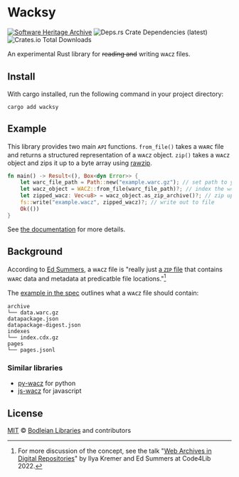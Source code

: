 # Wacksy

[![Software Heritage Archive](https://archive.softwareheritage.org/badge/origin/https://github.com/bodleian/wacksy/)](https://archive.softwareheritage.org/browse/origin/?origin_url=https://github.com/bodleian/wacksy)
![Deps.rs Crate Dependencies (latest)](https://img.shields.io/deps-rs/wacksy/latest)
![Crates.io Total Downloads](https://img.shields.io/crates/d/wacksy)

An experimental Rust library for ~~reading and~~ writing ᴡᴀᴄᴢ files.

## Install

With cargo installed, run the following command in your project directory:

```
cargo add wacksy
```

## Example

This library provides two main ᴀᴘɪ functions.
`from_file()` takes a ᴡᴀʀᴄ file and returns a structured representation of a ᴡᴀᴄᴢ object.
`zip()` takes a ᴡᴀᴄᴢ object and zips it up to a byte array using [rawzip](https://github.com/nickbabcock/rawzip).

```rust
fn main() -> Result<(), Box<dyn Error>> {
    let warc_file_path = Path::new("example.warc.gz"); // set path to your ᴡᴀʀᴄ file
    let wacz_object = WACZ::from_file(warc_file_path)?; // index the ᴡᴀʀᴄ and create a ᴡᴀᴄᴢ object
    let zipped_wacz: Vec<u8> = wacz_object.as_zip_archive()?; // zip up the ᴡᴀᴄᴢ
    fs::write("example.wacz", zipped_wacz)?; // write out to file
    Ok(())
}
```

See [the documentation](https://docs.rs/wacksy/latest/wacksy/) for more details.

## Background

According to [Ed Summers](https://inkdroid.org/2022/07/09/wacz-images/), a ᴡᴀᴄᴢ file is "really just [a ᴢɪᴘ file](https://chaos.social/@ki/111680421462204605) that contains ᴡᴀʀᴄ data and metadata at predicatble file locations."[^code4lib_talk]

The [example in the spec](https://specs.webrecorder.net/wacz/1.1.1/) outlines what a ᴡᴀᴄᴢ file should contain:

```
archive
└── data.warc.gz
datapackage.json
datapackage-digest.json
indexes
└── index.cdx.gz
pages
└── pages.jsonl
```

[^code4lib_talk]: For more discussion of the concept, see the talk "[Web Archives in Digital Repositories](https://www.youtube.com/watch?v=dtd5Os5t0Io&t=1513s)" by Ilya Kremer and Ed Summers at Code4Lib 2022.

### Similar libraries

* [py-wacz](https://github.com/webrecorder/py-wacz) for python
* [js-wacz](https://github.com/harvard-lil/js-wacz) for javascript

## License

[MIT](https://github.com/bodleian/wacksy/blob/main/LICENSE) © [Bodleian Libraries](https://www.bodleian.ox.ac.uk/) and contributors

